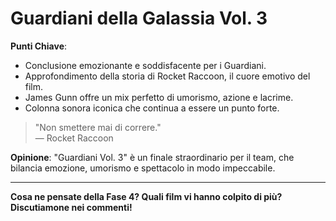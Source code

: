 # Guardiani della Galassia Vol. 3 

 **Punti Chiave**: 
  - Conclusione emozionante e soddisfacente per i Guardiani.
  - Approfondimento della storia di Rocket Raccoon, il cuore emotivo del film.
  - James Gunn offre un mix perfetto di umorismo, azione e lacrime.
  - Colonna sonora iconica che continua a essere un punto forte.

> "Non smettere mai di correre."  
> — Rocket Raccoon

**Opinione**: "Guardiani Vol. 3" è un finale straordinario per il team, che bilancia emozione, umorismo e spettacolo in modo impeccabile.

---

**Cosa ne pensate della Fase 4? Quali film vi hanno colpito di più? Discutiamone nei commenti!**